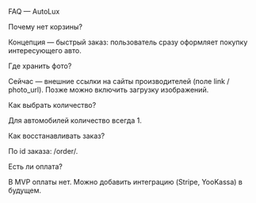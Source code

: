 FAQ — AutoLux

Почему нет корзины?

Концепция — быстрый заказ: пользователь сразу оформляет покупку интересующего авто.

Где хранить фото?

Сейчас — внешние ссылки на сайты производителей (поле link / photo_url). Позже можно включить загрузку изображений.

Как выбрать количество?

Для автомобилей количество всегда 1.

Как восстанавливать заказ?

По id заказа: /order/<id>.

Есть ли оплата?

В MVP оплаты нет. Можно добавить интеграцию (Stripe, YooKassa) в будущем.